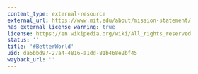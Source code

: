 ```yaml
---
content_type: external-resource
external_url: https://www.mit.edu/about/mission-statement/
has_external_license_warning: true
license: https://en.wikipedia.org/wiki/All_rights_reserved
status: ''
title: '#BetterWorld'
uid: da5bbd97-27a4-4816-a1dd-81b468e2bf45
wayback_url: ''
---
```

